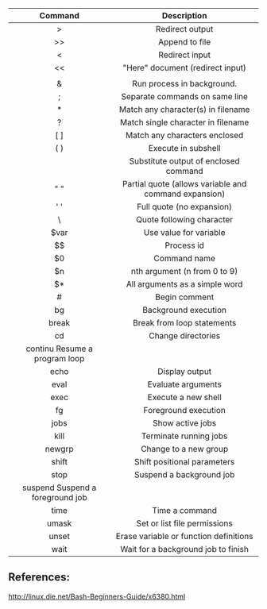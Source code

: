 | Command | Description |
| :---: | :---: |
| > | Redirect output|
| >> | Append to file|
| < | Redirect input|
| << | "Here" document (redirect input)|
| | | Pipe output|
| & | Run process in background.|
| ; | Separate commands on same line|
| * | Match any character(s) in filename|
| ? | Match single character in filename|
| [ ] | Match any characters enclosed|
| ( ) | Execute in subshell|
| ` ` | Substitute output of enclosed command|
| " " | Partial quote (allows variable and command expansion)|
| ' ' | Full quote (no expansion)|
| \ | Quote following character|
| $var | Use value for variable|
| $$ | Process id|
| $0 | Command name|
| $n | nth argument (n from 0 to 9)|
| $* | All arguments as a simple word|
| # | Begin comment|
| bg | Background execution|
| break | Break from loop statements|
| cd | Change directories|
| continu Resume a program loop|
| echo | Display output|
| eval | Evaluate arguments|
| exec | Execute a new shell|
| fg | Foreground execution|
| jobs | Show active jobs|
| kill | Terminate running jobs|
| newgrp | Change to a new group|
| shift | Shift positional parameters|
| stop | Suspend a background job|
| suspend Suspend a foreground job|
| time | Time a command|
| umask | Set or list file permissions|
| unset | Erase variable or function definitions|
| wait | Wait for a background job to finish|



## References:

http://linux.die.net/Bash-Beginners-Guide/x6380.html
